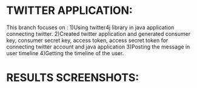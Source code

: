 # TWITTER APPLICATION:

This branch focuses on :
    1)Using twitter4j library in java application connecting twitter.
    2)Created twitter application and generated consumer key, consumer secret key, access token, access secret 
    token for connecting twitter account and java application
    3)Posting the message in user timeline
    4)Getting the timeline of the user.
    
    
# RESULTS SCREENSHOTS:




